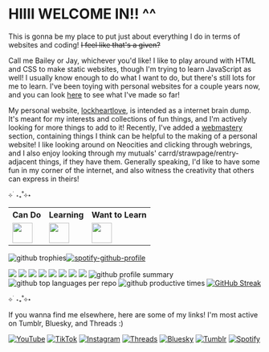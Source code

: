 # HIIII WELCOME IN!! ^^
This is gonna be my place to put just about everything I do in terms of websites and coding! ~~I feel like that's a given?~~

Call me Bailey or Jay, whichever you'd like! I like to play around with HTML and CSS to make static websites, though I'm trying to learn JavaScript as well! I usually know enough to do what I want to do, but there's still lots for me to learn. I've been toying with personal websites for a couple years now, and you can look [here](https://baileylockheart.github.io) to see what I've made so far!

My personal website, [lockheartlove](https://lockheartlove.neocities.org), is intended as a internet brain dump. It's meant for my interests and collections of fun things, and I'm actively looking for more things to add to it! Recently, I've added a [webmastery](https://lockheartlove.neocities.org/webmastery) section, containing things I think can be helpful to the making of a personal website! I like looking around on Neocities and clicking through webrings, and I also enjoy looking through my mutuals' carrd/strawpage/rentry-adjacent things, if they have them. Generally speaking, I'd like to have some fun in my corner of the internet, and also witness the creativity that others can express in theirs!

⊹ ࣪ ˖₊˚⊹⋆

<table>
    <tr>
      <th>Can Do</th>
      <th>Learning</th>
      <th>Want to Learn</th>
    </tr>
    <tr>
      <td><img src="https://skillicons.dev/icons?i=html,css,md,sass" height="40px"></td>
      <td><img src="https://skillicons.dev/icons?i=js" height="40px"></td>
      <td><img src="https://skillicons.dev/icons?i=py,php,react,godot" height="40px"></td>
      </tr>
  </table>
  
![github trophies](https://github-profile-trophy.vercel.app/?username=baileylockheart&theme=dracula&title=Commit,Repository,Issues,Experience&column=4)[![spotify-github-profile](https://spotify-github-profile.kittinanx.com/api/view?uid=svuk7vvdgdtfjj2sf6fqbqu4p&cover_image=true&theme=novatorem&show_offline=true&background_color=121212&interchange=false&bar_color=ff80c0&bar_color_cover=false)](https://spotify-github-profile.kittinanx.com/api/view?uid=svuk7vvdgdtfjj2sf6fqbqu4p&redirect=true)

<a href="http://baileylockheart.netlify.app" target="_blank"><img src="http://baileylockheart.netlify.app/images/button.gif"/></a> <a href="http://lockheartlove.neocities.org" target="_blank"><img src="http://lockheartlove.neocities.org/images/buttons/links/lockheartlove_button.png"/></a> <a href="https://baileylockheart.github.io/" target="_blank"><img src="https://baileylockheart.github.io/images/portfolio-btn.png"/></a> <a href="https://lockheartlove.netlify.app/webmastery" target="_blank"><img src="https://lockheartlove.netlify.app/images/webmastery/webmasterytools.png"/></a> <a target="_blank" href="https://st0rmscribbles.netlify.app/home"><img src="https://st0rmscribbles.netlify.app/st0rm-button.png"/></a> <a href="https://puppypilled.netlify.app/" target="_blank"><img src="https://puppypilled.netlify.app/images/buttons/Puppypilled-button.png"/></a> <a href="https://maddsbuckleyfansite.meowandsparkle.party" target="_blank"><img src="https://maddsbuckleyfansite.meowandsparkle.party/images/maddsBbutton.png"/></a> <a href="http://jaysplace.neocities.org" target="_blank"><img src="https://file.garden/ZrZSgsrYfQXsO7QH/jaysplacebtn.png"/></a>
![github profile summary](http://github-profile-summary-cards.vercel.app/api/cards/profile-details?username=baileylockheart&theme=dracula)
![github top languages per repo](https://github-readme-stats.vercel.app/api/top-langs?username=baileylockheart&show_icons=true&hide_border=true&layout=compact&theme=dracula)
![github productive times](https://github-profile-summary-cards.vercel.app/api/cards/productive-time?username=baileylockheart&theme=dracula&utcOffset=-8.00)
[![GitHub Streak](https://streak-stats.demolab.com?user=baileylockheart&theme=dracula&hide_border=true)](https://git.io/streak-stats)

⊹ ࣪ ˖₊˚⊹⋆

If you wanna find me elsewhere, here are some of my links! I'm most active on Tumblr, Bluesky, and Threads :)

[![YouTube](https://img.shields.io/badge/YouTube-e63c3c?logo=YouTube&logoColor=f5f5f5)](https://www.youtube.com/@bailey_lockheart) [![TikTok](https://img.shields.io/badge/TikTok-40b9c2?logo=TikTok&logoColor=f5f5f5)](https://www.tiktok.com/@bailey_lockheart) [![Instagram](https://img.shields.io/badge/Instagram-ff30ac?logo=Instagram&logoColor=f5f5f5)](https://www.instagram.com/bailey_lockheart) [![Threads](https://img.shields.io/badge/Threads-373737?logo=Threads&logoColor=f5f5f5)](https://www.threads.net/@bailey_lockheart) [![Bluesky](https://img.shields.io/badge/Bluesky-0085ff?logo=Bluesky&logoColor=f5f5f5)](https://bsky.app/profile/lockheartlove143.bsky.social) [![Tumblr](https://img.shields.io/badge/Tumblr-395976?logo=Tumblr&logoColor=f5f5f5)](https://baileylockheart.tumblr.com/) [![Spotify](https://img.shields.io/badge/Spotify-32b85f?logo=Spotify&logoColor=f5f5f5)](https://open.spotify.com/artist/0gZWd2jEBp1DloD73xiL8L)
